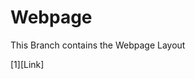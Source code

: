 # Webpage

This Branch contains the Webpage Layout

[1][Link]

[1]: https://hagi17.github.io/Public/